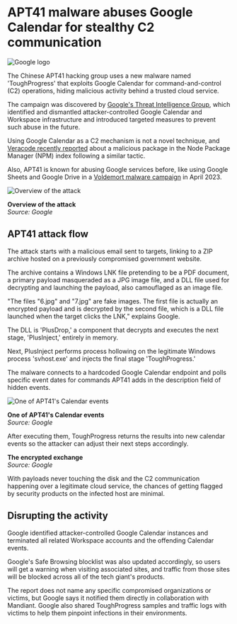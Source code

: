 # APT41 malware abuses Google Calendar for stealthy C2 communication

![Google logo](https://www.bleepstatic.com/content/hl-images/2023/12/29/Google_headpic.jpg)

The Chinese APT41 hacking group uses a new malware named 'ToughProgress' that exploits Google Calendar for command-and-control (C2) operations, hiding malicious activity behind a trusted cloud service.

The campaign was discovered by [Google's Threat Intelligence Group](https://cloud.google.com/blog/topics/threat-intelligence/apt41-innovative-tactics), which identified and dismantled attacker-controlled Google Calendar and Workspace infrastructure and introduced targeted measures to prevent such abuse in the future.

Using Google Calendar as a C2 mechanism is not a novel technique, and [Veracode recently reported](https://www.bleepingcomputer.com/news/security/malicious-npm-package-uses-unicode-steganography-to-evade-detection/) about a malicious package in the Node Package Manager (NPM) index following a similar tactic.

Also, APT41 is known for abusing Google services before, like using Google Sheets and Google Drive in a [Voldemort malware campaign](https://www.bleepingcomputer.com/news/security/new-voldemort-malware-abuses-google-sheets-to-store-stolen-data/) in April 2023.

![Overview of the attack](https://www.bleepstatic.com/images/news/u/1220909/2025/May/attack.jpg)

**Overview of the attack**  
_Source: Google_

## APT41 attack flow

The attack starts with a malicious email sent to targets, linking to a ZIP archive hosted on a previously compromised government website.

The archive contains a Windows LNK file pretending to be a PDF document, a primary payload masqueraded as a JPG image file, and a DLL file used for decrypting and launching the payload, also camouflaged as an image file.

"The files "6.jpg" and "7.jpg" are fake images. The first file is actually an encrypted payload and is decrypted by the second file, which is a DLL file launched when the target clicks the LNK," explains Google.

The DLL is 'PlusDrop,' a component that decrypts and executes the next stage, 'PlusInject,' entirely in memory.

Next, PlusInject performs process hollowing on the legitimate Windows process 'svhost.exe' and injects the final stage 'ToughProgress.'

The malware connects to a hardcoded Google Calendar endpoint and polls specific event dates for commands APT41 adds in the description field of hidden events.

![One of APT41's Calendar events](https://www.bleepstatic.com/images/news/u/1220909/2025/May/event.jpg)

**One of APT41's Calendar events**  
_Source: Google_

After executing them, ToughProgress returns the results into new calendar events so the attacker can adjust their next steps accordingly.

**The encrypted exchange**  
_Source: Google_

With payloads never touching the disk and the C2 communication happening over a legitimate cloud service, the chances of getting flagged by security products on the infected host are minimal.

## Disrupting the activity

Google identified attacker-controlled Google Calendar instances and terminated all related Workspace accounts and the offending Calendar events.

Google's Safe Browsing blocklist was also updated accordingly, so users will get a warning when visiting associated sites, and traffic from those sites will be blocked across all of the tech giant's products.

The report does not name any specific compromised organizations or victims, but Google says it notified them directly in collaboration with Mandiant. Google also shared ToughProgress samples and traffic logs with victims to help them pinpoint infections in their environments.